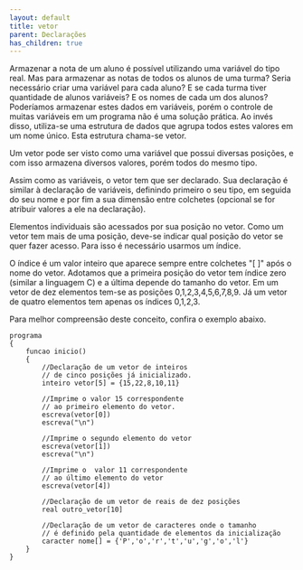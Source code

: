 ```yaml
---
layout: default
title: vetor
parent: Declarações
has_children: true
---
```


Armazenar a nota de um aluno é possível utilizando uma variável do tipo real. Mas para armazenar as notas de todos os alunos de uma turma? Seria necessário criar uma variável para cada aluno? E se cada turma tiver quantidade de alunos variáveis? E os nomes de cada um dos alunos? Poderíamos armazenar estes dados em variáveis, porém o controle de muitas variáveis em um programa não é uma solução prática. Ao invés disso, utiliza-se uma estrutura de dados que agrupa todos estes valores em um nome único. Esta estrutura chama-se vetor.

Um vetor pode ser visto como uma variável que possui diversas posições, e com isso armazena diversos valores, porém todos do mesmo tipo.

Assim como as variáveis, o vetor tem que ser declarado. Sua declaração é similar à declaração de variáveis, definindo primeiro o seu tipo, em seguida do seu nome e por fim a sua dimensão entre colchetes (opcional se for atribuir valores a ele na declaração).

Elementos individuais são acessados por sua posição no vetor. Como um vetor tem mais de uma posição, deve-se indicar qual posição do vetor se quer fazer acesso. Para isso é necessário usarmos um índice.

O índice é um valor inteiro que aparece sempre entre colchetes "[ ]" após o nome do vetor. Adotamos que a primeira posição do vetor tem índice zero (similar a linguagem C) e a última depende do tamanho do vetor. Em um vetor de dez elementos tem-se as posições 0,1,2,3,4,5,6,7,8,9. Já um vetor de quatro elementos tem apenas os índices 0,1,2,3.

Para melhor compreensão deste conceito, confira o exemplo abaixo.

```
programa
{
	funcao inicio()
	{
		//Declaração de um vetor de inteiros
		// de cinco posições já inicializado.
		inteiro vetor[5] = {15,22,8,10,11}

		//Imprime o valor 15 correspondente 
		// ao primeiro elemento do vetor.
		escreva(vetor[0])
		escreva("\n")

		//Imprime o segundo elemento do vetor
		escreva(vetor[1])
		escreva("\n")

		//Imprime o  valor 11 correspondente 
		// ao último elemento do vetor
		escreva(vetor[4])
		
		//Declaração de um vetor de reais de dez posições
		real outro_vetor[10]

		//Declaração de um vetor de caracteres onde o tamanho
		// é definido pela quantidade de elementos da inicialização
		caracter nome[] = {'P','o','r','t','u','g','o','l'} 
	}
}

```

